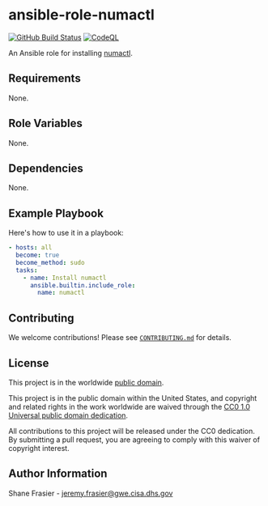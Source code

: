 # ansible-role-numactl #

[![GitHub Build Status](https://github.com/cisagov/ansible-role-numactl/workflows/build/badge.svg)](https://github.com/cisagov/ansible-role-numactl/actions)
[![CodeQL](https://github.com/cisagov/ansible-role-numactl/workflows/CodeQL/badge.svg)](https://github.com/cisagov/ansible-role-numactl/actions/workflows/codeql-analysis.yml)

An Ansible role for installing
[numactl](https://github.com/numactl/numactl).

## Requirements ##

None.

## Role Variables ##

None.

<!--
| Variable | Description | Default | Required |
|----------|-------------|---------|----------|
| optional_variable | Describe its purpose. | `default_value` | No |
| required_variable | Describe its purpose. | n/a | Yes |
-->

## Dependencies ##

None.

## Example Playbook ##

Here's how to use it in a playbook:

```yaml
- hosts: all
  become: true
  become_method: sudo
  tasks:
    - name: Install numactl
      ansible.builtin.include_role:
        name: numactl
```

## Contributing ##

We welcome contributions!  Please see [`CONTRIBUTING.md`](CONTRIBUTING.md) for
details.

## License ##

This project is in the worldwide [public domain](LICENSE).

This project is in the public domain within the United States, and
copyright and related rights in the work worldwide are waived through
the [CC0 1.0 Universal public domain
dedication](https://creativecommons.org/publicdomain/zero/1.0/).

All contributions to this project will be released under the CC0
dedication. By submitting a pull request, you are agreeing to comply
with this waiver of copyright interest.

## Author Information ##

Shane Frasier - <jeremy.frasier@gwe.cisa.dhs.gov>
